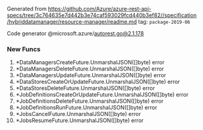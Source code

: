 Generated from https://github.com/Azure/azure-rest-api-specs/tree/3c764635e7d442b3e74caf593029fcd440b3ef82//specification/hybriddatamanager/resource-manager/readme.md tag: `package-2019-06`

Code generator @microsoft.azure/autorest.go@2.1.178


### New Funcs

1. *DataManagersCreateFuture.UnmarshalJSON([]byte) error
1. *DataManagersDeleteFuture.UnmarshalJSON([]byte) error
1. *DataManagersUpdateFuture.UnmarshalJSON([]byte) error
1. *DataStoresCreateOrUpdateFuture.UnmarshalJSON([]byte) error
1. *DataStoresDeleteFuture.UnmarshalJSON([]byte) error
1. *JobDefinitionsCreateOrUpdateFuture.UnmarshalJSON([]byte) error
1. *JobDefinitionsDeleteFuture.UnmarshalJSON([]byte) error
1. *JobDefinitionsRunFuture.UnmarshalJSON([]byte) error
1. *JobsCancelFuture.UnmarshalJSON([]byte) error
1. *JobsResumeFuture.UnmarshalJSON([]byte) error

